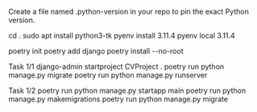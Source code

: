 Create a file named .python-version in your repo to pin the exact Python version.

cd .
sudo apt install python3-tk
pyenv install 3.11.4
pyenv local 3.11.4



poetry init
poetry add django
poetry install --no-root


Task 1/1
django-admin startproject CVProject .
poetry run python manage.py migrate
poetry run python manage.py runserver


Task 1/2
poetry run python manage.py startapp main
poetry run python manage.py makemigrations
poetry run python manage.py migrate

